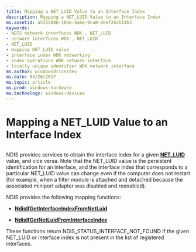 ```yaml
---
title: Mapping a NET_LUID Value to an Interface Index
description: Mapping a NET_LUID Value to an Interface Index
ms.assetid: a535d886-186e-4abe-9ca0-ebef262614b3
keywords:
- NDIS network interfaces WDK , NET_LUID
- network interfaces WDK , NET_LUID
- NET_LUID
- mapping NET_LUID value
- interface index WDK networking
- index operations WDK network interface
- locally unique identifier WDK network interface
ms.author: windowsdriverdev
ms.date: 04/20/2017
ms.topic: article
ms.prod: windows-hardware
ms.technology: windows-devices
---
```


# Mapping a NET\_LUID Value to an Interface Index


## <a href="" id="ddk-mapping-net-luid-values-to-interface-indexes-ng"></a>


NDIS provides services to obtain the interface index for a given [**NET\_LUID**](https://msdn.microsoft.com/library/windows/hardware/ff568747) value, and vice versa. Note that the NET\_LUID value is the persistent identification for an interface, and the interface index that corresponds to a particular NET\_LUID value can change even if the computer does not restart (for example, when a filter module is attached and detached because the associated miniport adapter was disabled and reenabled).

NDIS provides the following mapping functions:

-   [**NdisIfGetInterfaceIndexFromNetLuid**](https://msdn.microsoft.com/library/windows/hardware/ff562707)

-   [**NdisIfGetNetLuidFromInterfaceIndex**](https://msdn.microsoft.com/library/windows/hardware/ff562711)

These functions return NDIS\_STATUS\_INTERFACE\_NOT\_FOUND if the given NET\_LUID or interface index is not present in the list of registered interfaces.

 

 





